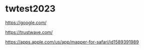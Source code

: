 # twtest2023

https://google.com/

https://trustwave.com/

https://apps.apple.com/us/app/mapper-for-safari/id1589391989
